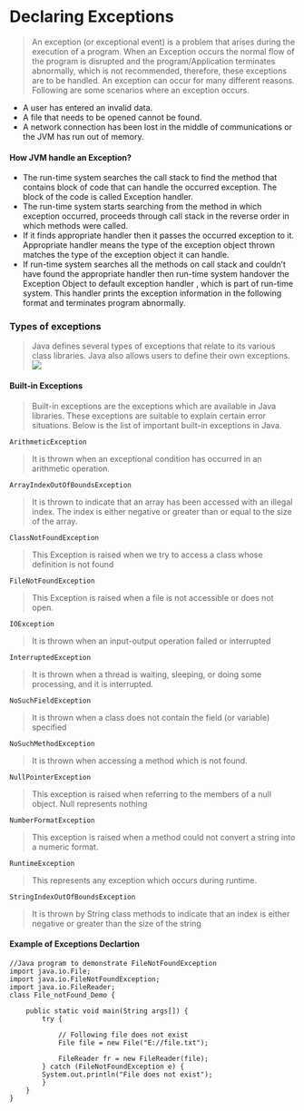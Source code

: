 # Declaring Exceptions
> An exception (or exceptional event) is a problem that arises during the execution of a program. When an Exception occurs the normal flow of the program is disrupted and the program/Application terminates abnormally, which is not recommended, therefore, these exceptions are to be handled.
> An exception can occur for many different reasons. Following are some scenarios where an exception occurs.
* A user has entered an invalid data.
* A file that needs to be opened cannot be found.
* A network connection has been lost in the middle of communications or the JVM has run out of memory.
#### How JVM handle an Exception?
* The run-time system searches the call stack to find the method that contains block of code that can handle the occurred exception. The block of the code is called Exception handler.
* The run-time system starts searching from the method in which exception occurred, proceeds through call stack in the reverse order in which methods were called.
* If it finds  appropriate handler then it passes the occurred exception to it. Appropriate handler means the type of the exception object thrown matches the type of the exception object it can handle.
* If run-time system searches all the methods on call stack and couldn’t have found the appropriate handler then run-time system handover the Exception Object to default exception handler , which is part of run-time system. This handler prints the exception information in the following format and terminates program abnormally.
### Types of exceptions
> Java defines several types of exceptions that relate to its various class libraries. Java also allows users to define their own exceptions. 
![](https://media.geeksforgeeks.org/wp-content/cdn-uploads/Exceptions-in-Java.png)
#### Built-in Exceptions

>Built-in exceptions are the exceptions which are available in Java libraries. These exceptions are suitable to explain certain error situations. Below is the list of important built-in exceptions in Java. 

`ArithmeticException`</br> 
> It is thrown when an exceptional condition has occurred in an arithmetic operation.

`ArrayIndexOutOfBoundsException`</br>
> It is thrown to indicate that an array has been accessed with an illegal index. The index is either negative or greater than or equal to the size of the array.


`ClassNotFoundException` </br>
> This Exception is raised when we try to access a class whose definition is not found

`FileNotFoundException` </br>
> This Exception is raised when a file is not accessible or does not open.

`IOException` </br>
> It is thrown when an input-output operation failed or interrupted

`InterruptedException` </br>
> It is thrown when a thread is waiting, sleeping, or doing some processing, and it is interrupted.

`NoSuchFieldException` </br>
> It is thrown when a class does not contain the field (or variable) specified

`NoSuchMethodException`</br>
> It is thrown when accessing a method which is not found.

`NullPointerException `</br>
> This exception is raised when referring to the members of a null object. Null represents nothing

`NumberFormatException `</br>
> This exception is raised when a method could not convert a string into a numeric format.

`RuntimeException `</br>
> This represents any exception which occurs during runtime.

`StringIndexOutOfBoundsException `</br>
> It is thrown by String class methods to indicate that an index is either negative or greater than the size of the string
#### Example of Exceptions Declartion
```
//Java program to demonstrate FileNotFoundException
import java.io.File;
import java.io.FileNotFoundException;
import java.io.FileReader;
class File_notFound_Demo {

	public static void main(String args[]) {
		try {

			// Following file does not exist
			File file = new File("E://file.txt");

			FileReader fr = new FileReader(file);
		} catch (FileNotFoundException e) {
		System.out.println("File does not exist");
		}
	}
}

```
